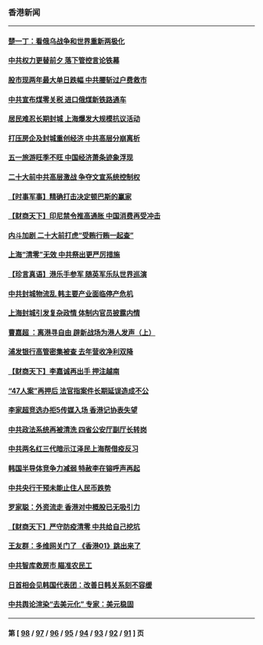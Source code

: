 ### 香港新闻
---
#### [楚一丁：看俄乌战争和世界重新两极化](../../pages/ncid1349362/n13725129.md) 
#### [中共权力更替前夕 落下管控言论铁幕](../../pages/ncid1349362/n13724847.md) 
#### [股市现两年最大单日跌幅 中共腰斩过户费救市](../../pages/ncid1349362/n13724837.md) 
#### [中共宣布煤零关税 进口俄煤新铁路通车](../../pages/ncid1349362/n13724873.md) 
#### [居民难忍长期封城 上海爆发大规模抗议活动](../../pages/ncid1349362/n13724894.md) 
#### [打压房企及封城重创经济 中共高层分崩离析](../../pages/ncid1349362/n13724872.md) 
#### [五一旅游旺季不旺 中国经济萧条迹象浮现](../../pages/ncid1349362/n13724856.md) 
#### [二十大前中共高层激战 争夺文宣系统控制权](../../pages/ncid1349362/n13724822.md) 
#### [【时事军事】精确打击决定顿巴斯的赢家](../../pages/ncid1349362/n13724200.md) 
#### [【财商天下】印尼禁令推高通胀 中国消费再受冲击](../../pages/ncid1349362/n13724191.md) 
#### [内斗加剧 二十大前打虎“受贿行贿一起查”](../../pages/ncid1349362/n13724111.md) 
#### [上海“清零”无效 中共祭出更严厉措施](../../pages/ncid1349362/n13724093.md) 
#### [【珍言真语】港乐手参军 随英军乐队世界巡演](../../pages/ncid1349362/n13723928.md) 
#### [中共封城物流乱 韩主要产业面临停产危机](../../pages/ncid1349362/n13723890.md) 
#### [上海封城引发复杂政情 体制内官员披露内情](../../pages/ncid1349362/n13723861.md) 
#### [曹嘉超 ：离港寻自由 辟新战场为港人发声（上）](../../pages/ncid1349362/n13723728.md) 
#### [浦发银行高管密集被查 去年营收净利双降](../../pages/ncid1349362/n13723731.md) 
#### [【财商天下】李嘉诚再出手 押注越南](../../pages/ncid1349362/n13723603.md) 
#### [“47人案”再押后 法官指案件长期延误造成不公](../../pages/ncid1349362/n13723595.md) 
#### [李家超竞选办拒5传媒入场 香港记协表失望](../../pages/ncid1349362/n13723574.md) 
#### [中共政法系统再被清洗 四省公安厅副厅长转岗](../../pages/ncid1349362/n13723525.md) 
#### [中共两名红三代暗示江泽民上海帮借疫反习](../../pages/ncid1349362/n13723408.md) 
#### [韩国半导体竞争力减弱 特赦李在镕呼声再起](../../pages/ncid1349362/n13723528.md) 
#### [中共央行干预未能止住人民币跌势](../../pages/ncid1349362/n13723109.md) 
#### [罗家聪：外资流走 香港对中概股已无吸引力](../../pages/ncid1349362/n13722926.md) 
#### [【财商天下】严守防疫清零 中共给自己挖坑](../../pages/ncid1349362/n13722723.md) 
#### [王友群：多维网关门了 《香港01》跳出来了](../../pages/ncid1349362/n13722730.md) 
#### [中共智库救房市 瞄准农民工](../../pages/ncid1349362/n13722658.md) 
#### [日首相会见韩国代表团：改善日韩关系刻不容缓](../../pages/ncid1349362/n13722639.md) 
#### [中共舆论渲染“去美元化” 专家：美元稳固](../../pages/ncid1349362/n13722637.md) 

---
#### 第 [ [98](./98.md) / [97](./97.md) / [96](./96.md) / [95](./95.md) / [94](./94.md) / [93](./93.md) / [92](./92.md) / [91](./91.md) ] 页

